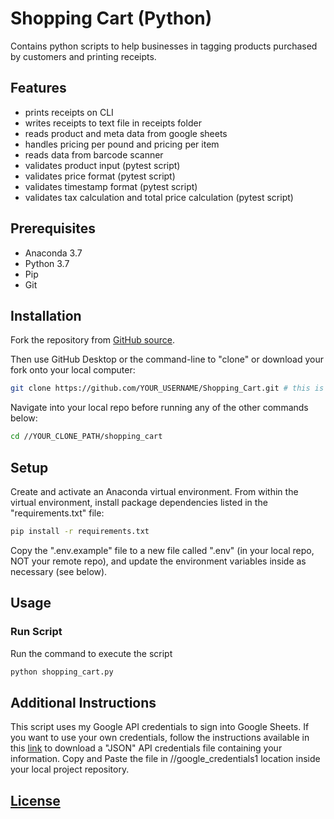 # Shopping Cart (Python)

Contains python scripts to help businesses in tagging products purchased by customers and printing receipts.

## Features

  + prints receipts on CLI
  + writes receipts to text file in receipts folder
  + reads product and meta data from google sheets
  + handles pricing per pound and pricing per item
  + reads data from barcode scanner
  + validates product input (pytest script)
  + validates price format (pytest script)
  + validates timestamp format (pytest script)
  + validates tax calculation and total price calculation (pytest script)


## Prerequisites

  + Anaconda 3.7
  + Python 3.7
  + Pip
  + Git

## Installation

Fork the repository from [GitHub source](https://github.com/DheerajRekula/Shopping_Cart).

Then use GitHub Desktop or the command-line to "clone" or download your fork onto your local computer:

```sh
git clone https://github.com/YOUR_USERNAME/Shopping_Cart.git # this is the HTTP address, but you could alternatively use the SSH address
```

Navigate into your local repo before running any of the other commands below:

```sh
cd //YOUR_CLONE_PATH/shopping_cart
```

## Setup

Create and activate an Anaconda virtual environment. From within the virtual environment, install package dependencies listed in the "requirements.txt" file:

```sh
pip install -r requirements.txt
```

Copy the ".env.example" file to a new file called ".env" (in your local repo, NOT your remote repo), and update the environment variables inside as necessary (see below).

## Usage

### Run Script

Run the command to execute the script

```sh
python shopping_cart.py
```

## Additional Instructions

This script uses my Google API credentials to sign into Google Sheets. If you want to use your own credentials, follow the instructions available in this [link](https://techwithtim.net/tutorials/google-sheets-python-api-tutorial/) to download a "JSON" API credentials file containing your information. Copy and Paste the file in //google_credentials1 location inside your local project repository.

## [License](/LICENSE.md)

